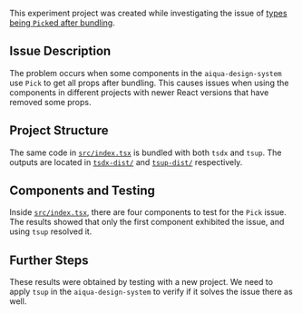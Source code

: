 This experiment project was created while investigating the issue of [types being `Pick`ed after bundling](https://appier.atlassian.net/browse/DES-1?focusedCommentId=1739595).

## Issue Description

The problem occurs when some components in the `aiqua-design-system` use `Pick` to get all props after bundling. This causes issues when using the components in different projects with newer React versions that have removed some props.

## Project Structure

The same code in [`src/index.tsx`](/src/index.tsx) is bundled with both `tsdx` and `tsup`. The outputs are located in [`tsdx-dist/`](/tsdx-dist/) and [`tsup-dist/`](/tsup-dist/) respectively.

## Components and Testing

Inside [`src/index.tsx`](/src/index.tsx), there are four components to test for the `Pick` issue. The results showed that only the first component exhibited the issue, and using `tsup` resolved it.

## Further Steps

These results were obtained by testing with a new project. We need to apply `tsup` in the `aiqua-design-system` to verify if it solves the issue there as well.
